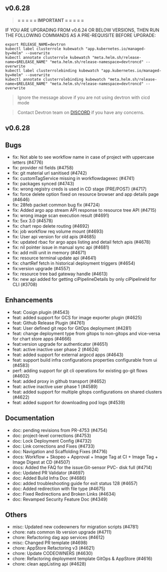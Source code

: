 ## v0.6.28



<!--upgrade-prerequisites-required-->
> **= = = = = IMPORTANT = = = = =**

IF YOU ARE UPGRADING FROM v0.6.24 OR BELOW VERSIONS, THEN RUN THE FOLLOWING COMMANDS AS A PRE-REQUISITE BEFORE UPGRADE:
```
export RELEASE_NAME=devtron
kubectl label clusterrole kubewatch "app.kubernetes.io/managed-by=Helm" --overwrite
kubectl annotate clusterrole kubewatch "meta.helm.sh/release-name=$RELEASE_NAME" "meta.helm.sh/release-namespace=devtroncd" --overwrite
kubectl label clusterrolebinding kubewatch "app.kubernetes.io/managed-by=Helm" --overwrite
kubectl annotate clusterrolebinding kubewatch "meta.helm.sh/release-name=$RELEASE_NAME" "meta.helm.sh/release-namespace=devtroncd" --overwrite
```

> Ignore the message above if you are not using devtron with cicd mode

> Contact Devtron team on [DISCORD](https://discord.devtron.ai) if you have any concerns.
<!--upgrade-prerequisites-required-->

## v0.6.28

## Bugs
- fix: Not able to see workflow name in case of project with uppercase letters (#4776)
- fix: provider nil fields (#4758)
- fix: git material url sanitised (#4742)
- fix: customTagService missing in workflowdagexec (#4741)
- fix: packages synced (#4743)
- fix: wrong registry creds is used in CD stage (PRE/POST) (#4717)
- fix: force delete option fixed on resource browser and app details page (#4646)
- fix: 28feb packet common bug fix (#4724)
- fix: Added argo app stream API response to resource tree API (#4715)
- fix: wrong image scan execution result (#4691)
- fix: 5xx 3.0 (#4578)
- fix: chart repo delete routing (#4692)
- fix: job workflow req volume mount (#4693)
- fix: User api version for old apis (#4685)
- fix: updated rbac for argo apps listing and detail fetch apis (#4678)
- fix: nil pointer issue in manual sync api (#4681)
- fix: add milli unit in memory (#4671)
- fix: resource terminal update api (#4641)
- fix: chartRef fetch in historical deployment triggers (#4654)
- fix:version upgrade (#4557)
- fix: resource tree bad gateway handle (#4613)
- fix: new api added for getting ciPipelineDetails by only ciPipelineId for CLI (#3708)
## Enhancements
- feat: Cosign plugin (#4543)
- feat: added support for GCS  for image exporter plugin (#4625)
- feat: Github Release Plugin  (#4761)
- feat: User defined git repo for GitOps deployment (#4281)
- feat: change deployment type from gitops to non-gitops and vice-versa for chart store apps (#4666)
- feat:version upgrade for authenticator (#4651)
- feat: active inactive user phase 2 (#4624)
- feat: added support for external argocd apps (#4643)
- feat: support build infra configurations properties configurable from ui (#4583)
- perf: adding  support for git cli operations for existing go-git flows (#4602)
- feat: added proxy in github transport (#4652)
- feat: active inactive user phase 1 (#4589)
- feat: added support for multiple gitops configurations on shared clusters (#4622)
- feat: added support for downloading pod logs (#4539)
## Documentation
- doc: pending revisions from PR-4753 (#4754)
- doc: project-level corrections (#4753)
- doc: Lock Deployment Config (#4732)
- doc: Link corrections and Fixes (#4733)
- doc: Navigation and Scaffolding Fixes (#4716)
- docs: Workflow + Skopeo + Approval + Image Tag at CI + Image Tag + Image Digest at CD (#4507)
- docs: Added the FAQ for the issue:Git-sensor PVC- disk full  (#4714)
- doc: Updated PR Validator (#4697)
- doc: Added Build Infra Doc (#4686)
- doc: added troubleshooting guide for exit status 128 (#4657)
- doc: Added redirection with file type (#4675)
- doc: Fixed Redirections and Broken Links (#4634)
- doc: Revamped Security Feature Doc (#4349)
## Others
- misc: Updated new codeowners for migration scripts (#4781)
- chore: nats common lib version upgrade (#4711)
- chore: Refactoring dag app services  (#4612)
- misc: Changed PR template (#4698)
- chore: AppStore Refactoring v3 (#4621)
- chore: Update CODEOWNERS (#4630)
- chore: Refactoring deployment template GitOps & AppStore (#4616)
- chore: clean appListing api (#4628)


